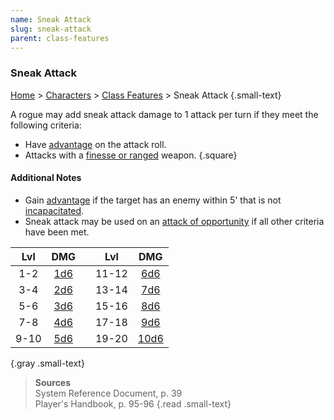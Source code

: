 ```yaml
---
name: Sneak Attack
slug: sneak-attack
parent: class-features
---
```

### Sneak Attack
[Home](dm-operations-center) > [Characters](character-menu) > [Class Features](class-features) > Sneak Attack {.small-text}

A rogue may add sneak attack damage to 1 attack per turn if they meet the following criteria:
- Have [advantage](advantage-and-disadvantage) on the attack roll.
- Attacks with a [finesse or ranged](weapon-properties) weapon.
{.square}

#### Additional Notes
- Gain [advantage](advantage-and-disadvantage) if the target has an enemy within 5' that is not [incapacitated](incapacitated).
- Sneak attack may be used on an [attack of opportunity](opportunity-attack) if all other criteria have been met.

| Lvl   | DMG                |     | Lvl   | DMG                 |
| :---: | :----------------: | --- | :---: | :-----------------: |
|  1-2  |  [1d6](/roll/1d6)  |     | 11-12 |  [6d6](/roll/6d6)   |
|  3-4  |  [2d6](/roll/2d6)  |     | 13-14 |  [7d6](/roll/7d6)   |
|  5-6  |  [3d6](/roll/3d6)  |     | 15-16 |  [8d6](/roll/8d6)   |
|  7-8  |  [4d6](/roll/4d6)  |     | 17-18 |  [9d6](/roll/9d6)   |
| 9-10  |  [5d6](/roll/5d6)  |     | 19-20 | [10d6](/roll/10d6)  |
{.gray .small-text}

> **Sources** <br/>
> System Reference Document, p. 39<br/>
> Player's Handbook, p. 95-96
{.read .small-text}